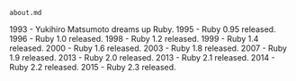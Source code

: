 ``about.md``

1993 - Yukihiro Matsumoto dreams up Ruby.
1995 - Ruby 0.95 released.
1996 - Ruby 1.0 released.
1998 - Ruby 1.2 released.
1999 - Ruby 1.4 released.
2000 - Ruby 1.6 released.
2003 - Ruby 1.8 released.
2007 - Ruby 1.9 released.
2013 - Ruby 2.0 released.
2013 - Ruby 2.1 released.
2014 - Ruby 2.2 released.
2015 - Ruby 2.3 released.